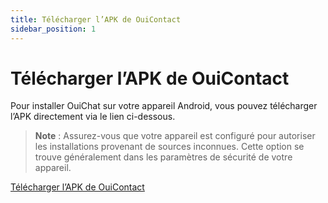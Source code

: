 ```yaml
---
title: Télécharger l’APK de OuiContact
sidebar_position: 1
---
```


# Télécharger l’APK de OuiContact

Pour installer OuiChat sur votre appareil Android, vous pouvez télécharger l’APK directement via le lien ci-dessous.

> **Note** : Assurez-vous que votre appareil est configuré pour autoriser les installations provenant de sources inconnues. Cette option se trouve généralement dans les paramètres de sécurité de votre appareil.

[Télécharger l’APK de OuiContact](https://exemple.com/ouicontact.apk)
